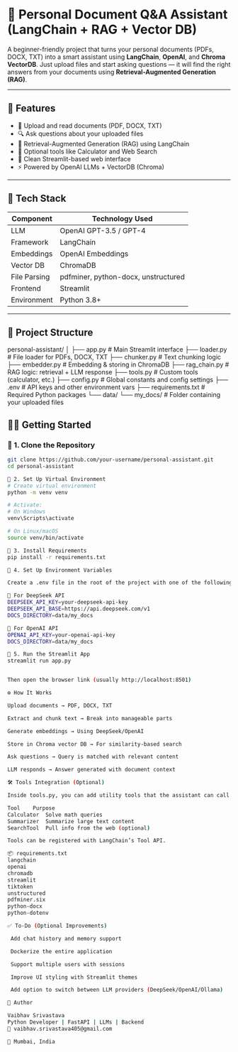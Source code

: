# 🧠 Personal Document Q&A Assistant (LangChain + RAG + Vector DB)

A beginner-friendly project that turns your personal documents (PDFs, DOCX, TXT) into a smart assistant using **LangChain**, **OpenAI**, and **Chroma VectorDB**. Just upload files and start asking questions — it will find the right answers from your documents using **Retrieval-Augmented Generation (RAG)**.

---

## 🚀 Features

- 📄 Upload and read documents (PDF, DOCX, TXT)
- 🔍 Ask questions about your uploaded files
- 🧠 Retrieval-Augmented Generation (RAG) using LangChain
- 🔧 Optional tools like Calculator and Web Search
- 💬 Clean Streamlit-based web interface
- ⚡ Powered by OpenAI LLMs + VectorDB (Chroma)

---

## 🧰 Tech Stack

| Component     | Technology Used                    |
|---------------|-------------------------------------|
| LLM           | OpenAI GPT-3.5 / GPT-4             |
| Framework     | LangChain                          |
| Embeddings    | OpenAI Embeddings                  |
| Vector DB     | ChromaDB                           |
| File Parsing  | pdfminer, python-docx, unstructured|
| Frontend      | Streamlit                          |
| Environment   | Python 3.8+                        |

---

## 📂 Project Structure


personal-assistant/
│
├── app.py # Main Streamlit interface
├── loader.py # File loader for PDFs, DOCX, TXT
├── chunker.py # Text chunking logic
├── embedder.py # Embedding & storing in ChromaDB
├── rag_chain.py # RAG logic: retrieval + LLM response
├── tools.py # Custom tools (calculator, etc.)
├── config.py # Global constants and config settings
├── .env # API keys and other environment vars
├── requirements.txt # Required Python packages
└── data/
└── my_docs/ # Folder containing your uploaded files


## 🧑‍💻 Getting Started

### 🔹 1. Clone the Repository

```bash
git clone https://github.com/your-username/personal-assistant.git
cd personal-assistant

🔹 2. Set Up Virtual Environment
# Create virtual environment
python -m venv venv

# Activate:
# On Windows
venv\Scripts\activate

# On Linux/macOS
source venv/bin/activate

🔹 3. Install Requirements
pip install -r requirements.txt

🔹 4. Set Up Environment Variables

Create a .env file in the root of the project with one of the following structures:

🧠 For DeepSeek API
DEEPSEEK_API_KEY=your-deepseek-api-key
DEEPSEEK_API_BASE=https://api.deepseek.com/v1
DOCS_DIRECTORY=data/my_docs

🤖 For OpenAI API
OPENAI_API_KEY=your-openai-api-key
DOCS_DIRECTORY=data/my_docs

🔹 5. Run the Streamlit App
streamlit run app.py


Then open the browser link (usually http://localhost:8501)

⚙️ How It Works

Upload documents → PDF, DOCX, TXT

Extract and chunk text → Break into manageable parts

Generate embeddings → Using DeepSeek/OpenAI

Store in Chroma vector DB → For similarity-based search

Ask questions → Query is matched with relevant content

LLM responds → Answer generated with document context

🛠 Tools Integration (Optional)

Inside tools.py, you can add utility tools that the assistant can call when needed:

Tool	Purpose
Calculator	Solve math queries
Summarizer	Summarize large text content
SearchTool	Pull info from the web (optional)

Tools can be registered with LangChain’s Tool API.

📦 requirements.txt
langchain
openai
chromadb
streamlit
tiktoken
unstructured
pdfminer.six
python-docx
python-dotenv

✅ To-Do (Optional Improvements)

 Add chat history and memory support

 Dockerize the entire application

 Support multiple users with sessions

 Improve UI styling with Streamlit themes

 Add option to switch between LLM providers (DeepSeek/OpenAI/Ollama)

🧑 Author

Vaibhav Srivastava
Python Developer | FastAPI | LLMs | Backend
📧 vaibhav.srivastava405@gmail.com

📍 Mumbai, India

